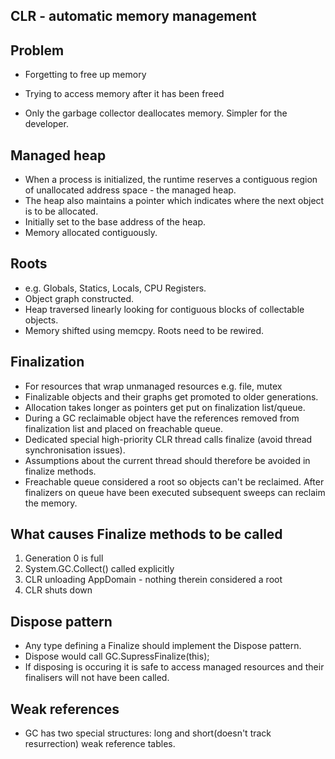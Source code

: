 CLR - automatic memory management
----------------------------------

Problem
-------
- Forgetting to free up memory
- Trying to access memory after it has been freed

- Only the garbage collector deallocates memory. Simpler for the developer.

Managed heap
------------
- When a process is initialized, the runtime reserves a contiguous region of
unallocated address space - the managed heap.
- The heap also maintains a pointer which indicates where the next object is
to be allocated.
- Initially set to the base address of the heap.
- Memory allocated contiguously.

Roots
-----
- e.g. Globals, Statics, Locals, CPU Registers.
- Object graph constructed.
- Heap traversed linearly looking for contiguous blocks of collectable
objects.
- Memory shifted using memcpy. Roots need to be rewired.

Finalization
-------------
- For resources that wrap unmanaged resources e.g. file, mutex
- Finalizable objects and their graphs get promoted to older generations.
- Allocation takes longer as pointers get put on finalization list/queue.
- During a GC reclaimable object have the references removed from
finalization list and placed on freachable queue.
- Dedicated special high-priority CLR thread calls finalize (avoid thread
synchronisation issues).
- Assumptions about the current thread should therefore be avoided in
finalize methods.
- Freachable queue considered a root so objects can't be reclaimed. After
finalizers on queue have been executed subsequent sweeps can reclaim the
memory.

What causes Finalize methods to be called
------------------------------------------
1. Generation 0 is full
2. System.GC.Collect() called explicitly
3. CLR unloading AppDomain - nothing therein considered a root
4. CLR shuts down

Dispose pattern
---------------
- Any type defining a Finalize should implement the Dispose pattern.
- Dispose would call GC.SupressFinalize(this);
- If disposing is occuring it is safe to access managed resources and their
finalisers will not have been called.

Weak references
---------------
- GC has two special structures: long and short(doesn't track resurrection)
weak reference tables.
